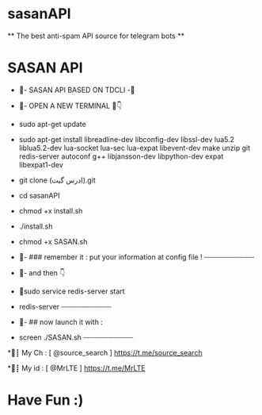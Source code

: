 # sasanAPI
** The best anti-spam API source for telegram bots ** 
# SASAN API
* 🔱- SASAN API BASED ON TDCLI -🔱

* 🔅- OPEN A NEW TERMINAL 🔧👇
* sudo apt-get update

* sudo apt-get install libreadline-dev libconfig-dev libssl-dev lua5.2 liblua5.2-dev lua-socket lua-sec lua-expat libevent-dev make unzip git redis-server autoconf g++ libjansson-dev libpython-dev expat libexpat1-dev

* git clone (ادرس گیت).git

* cd sasanAPI

* chmod +x install.sh

* ./install.sh

* chmod +x SASAN.sh
* 🔺- ### remember it : put your information at config file !
┄┄┄┄┄┄┄┄┄┄┄┄
* 🔅- and then 👇
* 🔅sudo service redis-server start
* redis-server
┄┄┄┄┄┄┄┄┄┄┄┄
* 🔅- ## now launch it with :
* screen ./SASAN.sh
┄┄┄┄┄┄┄┄┄┄┄┄

*🚀┋ My Ch : 
[ @source_search ]
https://t.me/source_search

*👤┋ My id : 
[ @MrLTE ]
https://t.me/MrLTE

# Have Fun :)
